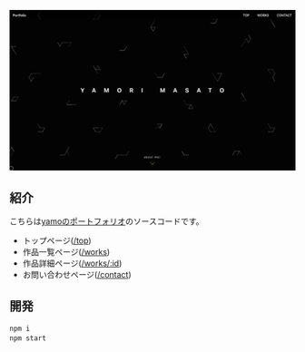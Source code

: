 [![portfolio](public/readme.png)](https://yamorimasato.com)

## 紹介

こちらは[yamoのポートフォリオ](https://yamorimasato.com)のソースコードです。

- トップページ([/top](https://yamorimasato.com/))
- 作品一覧ページ([/works](https://yamorimasato.com/works))
- 作品詳細ページ([/works/:id](https://yamorimasato.com/works/1))
- お問い合わせページ([/contact](https://yamorimasato.com/contact))

## 開発

```bash
npm i
npm start
```